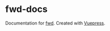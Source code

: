 # fwd-docs

Documentation for [fwd](https://github.com/fireworkweb/fwd). Created with [Vuepress](http://vuepress.vuejs.org).
